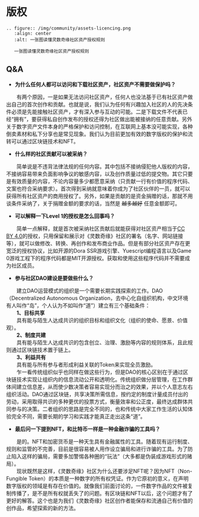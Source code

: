 # 版权

```{eval-rst}
.. figure:: /img/community/assets-licencing.png
   :align: center
   :alt: 一张图读懂灵数奇缘社区资产授权规则

   一张图读懂灵数奇缘社区资产授权规则
```

## Q&A

* **为什么任何人都可以访问和下载社区资产，社区资产不需要做保护吗？**

&emsp;&emsp;有两个原因，一是如果无法访问社区资产，任何人也没法基于已有社区资产做出自己的首次创作和贡献。也就是说，我们认为任何有兴趣加入社区的人的先决条件必须是先能接触社区资产，才有深入参与互动的可能。二是下载文件不代表已经“拥有”，要获得私自创作发布的授权还得为社区做出能被接纳的任意贡献。另外关于数字资产文件本身的严格保护和访问控制，在互联网上基本没可能实现，各种倒卖素材和私下分享也是常见现象。我们认为目前更加有效的数字版权的保护和流转可以通过区块链技术和NFT。

* **什么样的社区贡献可以被采纳？**

&emsp;&emsp;简单说是不违背法律法规的任何内容。其中包括不接纳侵犯他人版权的内容，不接纳容易带来负面影响争议的敏感内容，以及创作质量过低的提交物。其它只要是有效质量的内容，不论内容量多少都愿意采纳（只贡献一行有价值的程序代码、文案也符合采纳要求）。首次得到采纳就意味着你成为了社区伙伴的一员，就可以获得所有社区资产的商用授权了。另外，如果是贡献的是资金捐赠的话，那就不用谈条件采纳了，关于捐赠金额的要求的话，当然是 <del>越多越好</del> 任意金额即可。

* **可以解释一下Level 1的授权是怎么回事吗？**

&emsp;&emsp;简单一点解释，就是首次被采纳社区贡献后就能获得对社区资产相当于[CC BY 4.0](https://creativecommons.org/licenses/by/4.0/deed.zh)的授权，只用保留和展示对《灵数奇缘》社区的署名（名字、网站链接等），就可以做修改、转换、再创作和发布商业作品。但是有部分社区资产存在更宽泛的授权协议，比如开源的Dora SSR游戏引擎、Yuescript编程语言以及Game 0游戏工程下的程序代码都是MIT开源授权。获取和使用这些程序代码并不需要成为社区成员。

* **参与社区DAO建设是要做些什么？**

&emsp;&emsp;建立DAO运营模式的组织是一个需要长期实践探索的工作。DAO（Decentralized Autonomous Organization，去中心化自组织机构，中文环境有人叫作“岛”，个人认为不如叫作“道”）建立有三个基础条件：  
&emsp;&emsp;**1、目标共享**  
&emsp;&emsp;具有能与陌生人达成共识的组织目标和组织文化（组织的使命、愿景、价值观）。  
&emsp;&emsp;**2、制度共建**  
&emsp;&emsp;具有能与陌生人达成共识的包含创立、治理、激励等内容的规则体系，且此规则通过区块链技术置于链上。  
&emsp;&emsp;**3、利益共有**  
&emsp;&emsp;具有能与所有参与者形成利益关联的Token来实现全员激励。  
&emsp;&emsp;乍一看传统组织似乎也同样在做这些行为，但是DAO的核心区别在于通过区块链技术实现让组织内的信息流动公开和透明化。传统组织做分层管理，在工作群体间建立信息差，从而使少数决策者容易实现分而治之的效果，并以个人意志左右组织活动。DAO通过区块链，共享决策所需信息，按约定的制度计量成员付出的劳动，采用取得共识的多种更优的投票方式，衡量效率和公正度，最终达成群体共同参与的决策。二者组织的思路是完全不同的，也和传统中大家工作生活的认知体验完全不同，需要长期的学习和实践才能真正走出这条“道”。

* **最后问一下提到NFT，和比特币一样是一种金融诈骗的工具吗？**

&emsp;&emsp;是的。NFT和加密货币是一种天生具有金融属性的工具。随着现有运行制度、规则和监管的不完善，目前是很容易被人用作设立骗局和进行诈骗的工具。为了防止陷入这样的骗局，需要多加警惕各种圈的“玩法”（大多都是伪装成游戏形式的赌局）。  
&emsp;&emsp;现状既然是这样，《灵数奇缘》社区为什么还要涉足NFT呢？因为NFT（Non-Fungible Token）的本质是一种数字的所有权凭证。作为它原初的意义，在声明数字版权的领域是有存在价值的。就像我们前面讨论的，一件数字作品的文件被复制传播了，是不是所有权就丢失了的问题。有区块链和NFT以后，这个问题才有了更好的解答。这个也是为我们《灵数奇缘》社区创作者能保存和流通自己有价值的创作品，希望探索的新的方法。
